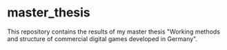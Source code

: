 # master_thesis
This repository contains the results of my master thesis "Working methods and structure of commercial digital games developed in Germany".
